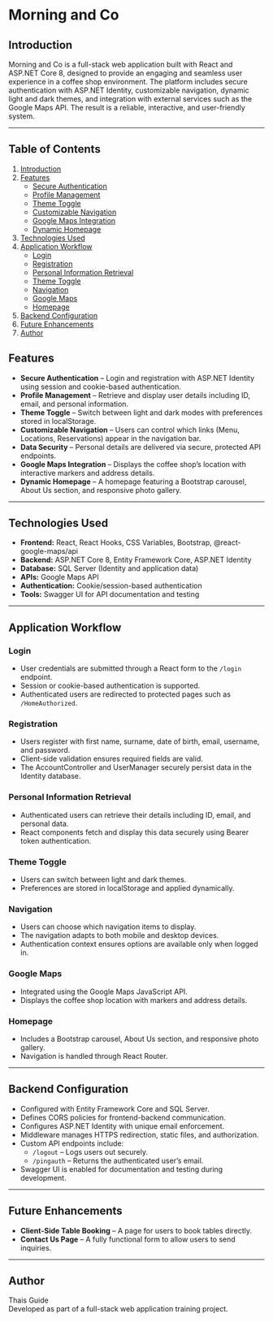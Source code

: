 # Morning and Co

## Introduction
Morning and Co is a full-stack web application built with React and ASP.NET Core 8, designed to provide an engaging and seamless user experience in a coffee shop environment. The platform includes secure authentication with ASP.NET Identity, customizable navigation, dynamic light and dark themes, and integration with external services such as the Google Maps API. The result is a reliable, interactive, and user-friendly system.

---

## Table of Contents
1. [Introduction](#introduction)  
2. [Features](#features)  
   - [Secure Authentication](#secure-authentication)  
   - [Profile Management](#profile-management)  
   - [Theme Toggle](#theme-toggle)  
   - [Customizable Navigation](#customizable-navigation)  
   - [Google Maps Integration](#google-maps-integration)  
   - [Dynamic Homepage](#dynamic-homepage)  
3. [Technologies Used](#technologies-used)  
4. [Application Workflow](#application-workflow)  
   - [Login](#login)  
   - [Registration](#registration)  
   - [Personal Information Retrieval](#personal-information-retrieval)  
   - [Theme Toggle](#theme-toggle-1)  
   - [Navigation](#navigation)  
   - [Google Maps](#google-maps)  
   - [Homepage](#homepage)  
5. [Backend Configuration](#backend-configuration)  
6. [Future Enhancements](#future-enhancements)  
7. [Author](#author)  


## Features
- **Secure Authentication** – Login and registration with ASP.NET Identity using session and cookie-based authentication.  
- **Profile Management** – Retrieve and display user details including ID, email, and personal information.  
- **Theme Toggle** – Switch between light and dark modes with preferences stored in localStorage.  
- **Customizable Navigation** – Users can control which links (Menu, Locations, Reservations) appear in the navigation bar.  
- **Data Security** – Personal details are delivered via secure, protected API endpoints.  
- **Google Maps Integration** – Displays the coffee shop’s location with interactive markers and address details.  
- **Dynamic Homepage** – A homepage featuring a Bootstrap carousel, About Us section, and responsive photo gallery.  

---

## Technologies Used
- **Frontend:** React, React Hooks, CSS Variables, Bootstrap, @react-google-maps/api  
- **Backend:** ASP.NET Core 8, Entity Framework Core, ASP.NET Identity  
- **Database:** SQL Server (Identity and application data)  
- **APIs:** Google Maps API  
- **Authentication:** Cookie/session-based authentication  
- **Tools:** Swagger UI for API documentation and testing  

---

## Application Workflow

### Login
- User credentials are submitted through a React form to the `/login` endpoint.  
- Session or cookie-based authentication is supported.  
- Authenticated users are redirected to protected pages such as `/HomeAuthorized`.  

### Registration
- Users register with first name, surname, date of birth, email, username, and password.  
- Client-side validation ensures required fields are valid.  
- The AccountController and UserManager securely persist data in the Identity database.  

### Personal Information Retrieval
- Authenticated users can retrieve their details including ID, email, and personal data.  
- React components fetch and display this data securely using Bearer token authentication.  

### Theme Toggle
- Users can switch between light and dark themes.  
- Preferences are stored in localStorage and applied dynamically.  

### Navigation
- Users can choose which navigation items to display.  
- The navigation adapts to both mobile and desktop devices.  
- Authentication context ensures options are available only when logged in.  

### Google Maps
- Integrated using the Google Maps JavaScript API.  
- Displays the coffee shop location with markers and address details.  

### Homepage
- Includes a Bootstrap carousel, About Us section, and responsive photo gallery.  
- Navigation is handled through React Router.  

---

## Backend Configuration
- Configured with Entity Framework Core and SQL Server.  
- Defines CORS policies for frontend-backend communication.  
- Configures ASP.NET Identity with unique email enforcement.  
- Middleware manages HTTPS redirection, static files, and authorization.  
- Custom API endpoints include:  
  - `/logout` – Logs users out securely.  
  - `/pingauth` – Returns the authenticated user’s email.  
- Swagger UI is enabled for documentation and testing during development.  

---

## Future Enhancements
- **Client-Side Table Booking** – A page for users to book tables directly.  
- **Contact Us Page** – A fully functional form to allow users to send inquiries.  

---

## Author
Thais Guide  
Developed as part of a full-stack web application training project.
